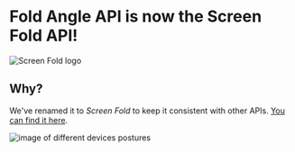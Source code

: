 # Fold Angle API is now the Screen Fold API!

![Screen Fold logo](https://diek.us/image/hero.jpg "")

## Why?
We've renamed it to _Screen Fold_ to keep it consistent with other APIs. [You can find it here](https://diek.us/screen-fold).

![image of different devices postures](https://github.com/diekus/screen-fold/blob/master/images/postures.png?raw=true "")
